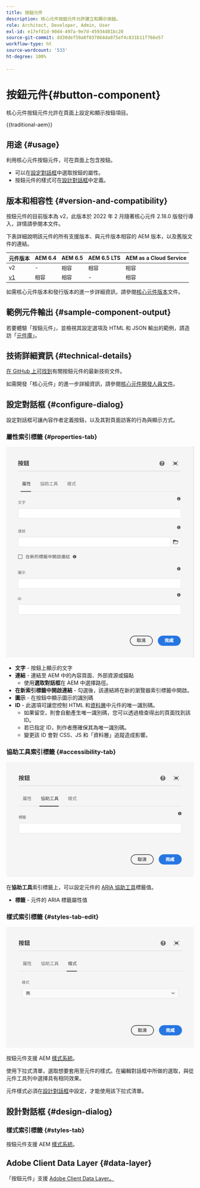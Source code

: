 ```yaml
---
title: 按鈕元件
description: 核心元件按鈕元件允許建立和顯示按鈕。
role: Architect, Developer, Admin, User
exl-id: e17efd1d-90d4-497a-9e7d-45934d81bc28
source-git-commit: dd30def59a8f037864da875ef4c831b11f766e57
workflow-type: ht
source-wordcount: '533'
ht-degree: 100%

---
```



# 按鈕元件{#button-component}

核心元件按鈕元件允許在頁面上設定和顯示按鈕項目。

{{traditional-aem}}

## 用途 {#usage}

利用核心元件按鈕元件，可在頁面上包含按鈕。

* 可以在[設定對話框](#configure-dialog)中選取按鈕的屬性。
* 按鈕元件的樣式可在[設計對話框](#design-dialog)中定義。

## 版本和相容性 {#version-and-compatibility}

按鈕元件的目前版本為 v2，此版本於 2022 年 2 月隨著核心元件 2.18.0 版發行導入，詳情請參閱本文件。

下表詳細說明該元件的所有支援版本、與元件版本相容的 AEM 版本，以及舊版文件的連結。

| 元件版本 | AEM 6.4 | AEM 6.5 | AEM 6.5 LTS | AEM as a Cloud Service |
|--- |--- |---|---|---|
| v2 | - | 相容 | 相容 | 相容 |
| [v1](v1/button.md) | 相容 | 相容 | - | 相容 |

如需核心元件版本和發行版本的進一步詳細資訊，請參閱[核心元件版本](/help/versions.md)文件。

## 範例元件輸出 {#sample-component-output}

若要體驗「按鈕元件」，並檢視其設定選項及 HTML 和 JSON 輸出的範例，請造訪「[元件庫](https://adobe.com/go/aem_cmp_library_button)」。

## 技術詳細資訊 {#technical-details}

[在 GitHub 上可找到](https://adobe.com/go/aem_cmp_tech_button_v2_tw)有關按鈕元件的最新技術文件。

如需開發「核心元件」的進一步詳細資訊，請參閱[核心元件開發人員文件](/help/developing/overview.md)。

## 設定對話框 {#configure-dialog}

設定對話框可讓內容作者定義按鈕，以及其對頁面訪客的行為與顯示方式。

### 屬性索引標籤 {#properties-tab}

![按鈕元件編輯對話框的屬性索引標籤](/help/assets/button-edit-properties.png)

* **文字** - 按鈕上顯示的文字
* **連結** - 連結至 AEM 中的內容頁面、外部資源或錨點
   * 使用&#x200B;**選取對話框**&#x200B;在 AEM 中選擇路徑。
* **在新索引標籤中開啟連結** - 勾選後，該連結將在新的瀏覽器索引標籤中開啟。
* **圖示** - 在按鈕中顯示圖示的識別碼
* **ID** - 此選項可讓您控制 HTML 和[資料層](/help/developing/data-layer/overview.md)中元件的唯一識別碼。
   * 如果留空，則會自動產生唯一識別碼，您可以透過檢查得出的頁面找到該 ID。
   * 若已指定 ID，則作者應確保其為唯一識別碼。
   * 變更該 ID 會對 CSS、JS 和「資料層」追蹤造成影響。

### 協助工具索引標籤 {#accessibility-tab}

![按鈕元件編輯對話框的協助工具索引標籤](/help/assets/button-edit-accessibility.png)

在&#x200B;**協助工具**&#x200B;索引標籤上，可以設定元件的 [ARIA 協助工具](https://www.w3.org/WAI/standards-guidelines/aria/)標籤值。

* **標籤** - 元件的 ARIA 標籤屬性值

### 樣式索引標籤 {#styles-tab-edit}

![按鈕元件編輯對話框的樣式索引標籤](/help/assets/button-edit-styles.png)

按鈕元件支援 AEM [樣式系統](/help/get-started/authoring.md#component-styling)。

使用下拉式清單，選取想要套用至元件的樣式。在編輯對話框中所做的選取，與從元件工具列中選擇具有相同效果。

元件樣式必須在[設計對話框](#design-dialog)中設定，才能使用該下拉式清單。

## 設計對話框 {#design-dialog}

### 樣式索引標籤 {#styles-tab}

按鈕元件支援 AEM [樣式系統](/help/get-started/authoring.md#component-styling)。

## Adobe Client Data Layer {#data-layer}

「按鈕元件」支援 [Adobe Client Data Layer。](/help/developing/data-layer/overview.md)
